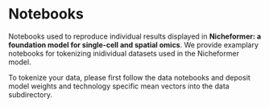 # Notebooks

Notebooks used to reproduce individual results displayed in **Nicheformer: a foundation model for single-cell and spatial omics**. We provide examplary notebooks for tokenizing inidividual datasets used in the Nicheformer model. 

To tokenize your data, please first follow the data notebooks and deposit model weights and technology specific mean vectors into the data subdirectory. 